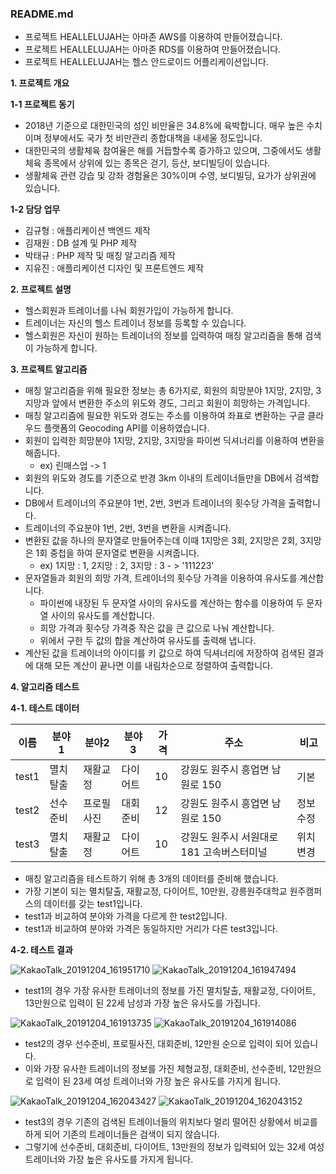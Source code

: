 ### README.md

- 프로젝트 HEALLELUJAH는 아마존 AWS를 이용하여 만들어졌습니다.
- 프로젝트 HEALLELUJAH는 아마존 RDS를 이용하여 만들어졌습니다.
- 프로젝트 HEALLELUJAH는 헬스  안드로이드 어플리케이션입니다.

**1. 프로젝트 개요**

**1-1 프로젝트 동기**

- 2018년 기준으로 대한민국의 성인 비만율은 34.8%에 육박합니다. 매우 높은 수치이며 정부에서도 국가 첫 비만관리 종합대책을 내세울 정도입니다.
- 대한민국의 생활체육 참여율은 해를 거듭할수록 증가하고 있으며, 그중에서도 생활체육 종목에서 상위에 있는 종목은 걷기, 등산, 보디빌딩이 있습니다.
- 생활체육 관련 강습 및 강좌 경험율은 30%이며 수영, 보디빌딩, 요가가 상위권에 있습니다.

**1-2 담당 업무**

- 김규형 : 애플리케이션 백엔드 제작
- 김재원 : DB 설계 및 PHP 제작
- 박태규 : PHP 제작 및 매칭 알고리즘 제작
- 지유진 : 애플리케이션 디자인 및 프론트엔드 제작

**2. 프로젝트 설명**

- 헬스회원과 트레이너를 나눠 회원가입이 가능하게 합니다.
- 트레이너는 자신의 헬스 트레이너 정보를 등록할 수 있습니다.
- 헬스회원은 자신이 원하는 트레이너의 정보를 입력하여 매칭 알고리즘을 통해 검색이 가능하게 합니다.

**3. 프로젝트 알고리즘**

- 매칭 알고리즘을 위해 필요한 정보는 총 6가지로, 회원의 희망분야 1지망, 2지망, 3지망과 앞에서 변환한 주소의 위도와 경도, 그리고 회원이 희망하는 가격입니다.
- 매칭 알고리즘에 필요한 위도와 경도는 주소를 이용하여 좌표로 변환하는 구글 클라우드 플랫폼의 Geocoding API를 이용하였습니다.
- 회원이 입력한 희망분야 1지망, 2지망, 3지망을 파이썬 딕셔너리를 이용하여 변환을 해줍니다.
  - ex) 린매스업 -> 1
- 회원의 위도와 경도를 기준으로 반경 3km 이내의 트레이너들만을 DB에서 검색합니다.
- DB에서 트레이너의 주요분야 1번, 2번, 3번과 트레이너의 횟수당 가격을 출력합니다.
- 트레이너의 주요분야 1번, 2번, 3번을 변환을 시켜줍니다.
- 변환된 값을 하나의 문자열로 만들어주는데 이때 1지망은 3회, 2지망은 2회, 3지망은 1회 중첩을 하여 문자열로 변환을 시켜줍니다.
  - ex) 1지망 : 1, 2지망 : 2, 3지망 : 3 - > '111223'
- 문자열들과 회원의 희망 가격, 트레이너의 횟수당 가격을 이용하여 유사도를 계산합니다.
  - 파이썬에 내장된 두 문자열 사이의 유사도를 계산하는 함수를 이용하여 두 문자열 사이의 유사도를 계산합니다.
  - 희망 가격과 횟수당 가격중 작은 값을 큰 값으로 나눠 계산합니다. 
  - 위에서 구한 두 값의 합을 계산하여 유사도를 출력해 냅니다.
- 계산된 값을 트레이너의 아이디를 키 값으로 하여 딕셔너리에 저장하여 검색된 결과에 대해 모든 계산이 끝나면 이를 내림차순으로 정렬하여 출력합니다.

**4. 알고리즘 테스트**

**4-1. 테스트 데이터**

이름 | 분야1 | 분야2 | 분야3 | 가격 | 주소 | 비고
---- | ---- | ---- | ---- | ---- | ---- | ----
test1 | 멸치탈출 | 재활교정 | 다이어트 | 10 | 강원도 원주시 흥업면 남원로 150 | 기본
test2 | 선수준비 | 프로필사진 | 대회준비 | 12 | 강원도 원주시 흥업면 남원로 150 | 정보수정
test3 | 멸치탈출 | 재활교정 | 다이어트 | 10 | 강원도 원주시 서원대로 181 고속버스터미널 | 위치변경
 
- 매칭 알고리즘을 테스트하기 위해 총 3개의 데이터를 준비해 했습니다.
- 가장 기본이 되는 멸치탈출, 재활교정, 다이어트, 10만원, 강릉원주대학교 원주캠퍼스의 데이터를 갖는 test1입니다.
- test1과 비교하여 분야와 가격을 다르게 한 test2입니다.
- test1과 비교하여 분야와 가격은 동일하지만 거리가 다른 test3입니다.

**4-2. 테스트 결과**

![KakaoTalk_20191204_161951710](./image/KakaoTalk_20191204_161951710.jpg) ![KakaoTalk_20191204_161947494](./image/KakaoTalk_20191204_161947494.jpg)

- test1의 경우 가장 유사한 트레이너의 정보를 가진 멸치탈출, 재활교정, 다이어트, 13만원으로 입력이 된 22세 남성과 가장 높은 유사도를 가집니다.

![KakaoTalk_20191204_161913735](./image/KakaoTalk_20191204_161913735.jpg) ![KakaoTalk_20191204_161914086](./image/KakaoTalk_20191204_161914086.jpg)

- test2의 경우 선수준비, 프로필사진, 대회준비, 12만원 순으로 입력이 되어 있습니다.
- 이와 가장 유사한 트레이너의 정보를 가진 체형교정, 대회준비, 선수준비, 12만원으로 입력이 된 23세 여성 트레이너와 가장 높은 유사도를 가지게 됩니다.

![KakaoTalk_20191204_162043427](./image/KakaoTalk_20191204_162043427.jpg) ![KakaoTalk_20191204_162043152](./image/KakaoTalk_20191204_162043152.jpg)

- test3의 경우 기존의 검색된 트레이너들의 위치보다 멀리 떨어진 상황에서 비교를 하게 되어 기존의 트레이너들은 검색이 되지 않습니다.
- 그렇기에 선수준비, 대회준비, 다이어트, 13만원의 정보가 입력되어 있는 32세 여성 트레이너와 가장 높은 유사도를 가지게 됩니다.
